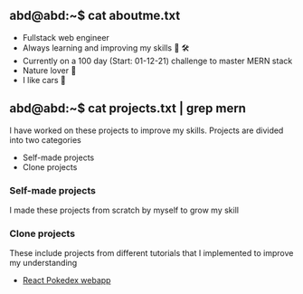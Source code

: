 ## abd@abd:~$ cat aboutme.txt

- Fullstack web engineer
- Always learning and improving my skills 📒 🛠
- Currently on a 100 day (Start: 01-12-21) challenge to master MERN stack
- Nature lover 🌱
- I like cars 🚗

## abd@abd:~$ cat projects.txt | grep mern

I have worked on these projects to improve my skills.
Projects are divided into two categories
- Self-made projects
- Clone projects

### Self-made projects
I made these projects from scratch by myself to grow my skill

### Clone projects
These include projects from different tutorials that I implemented to improve my understanding

- [React Pokedex webapp](https://github.com/Abd997/pokedex_project)
